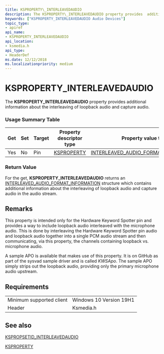 ```yaml
---
title: KSPROPERTY\_INTERLEAVEDAUDIO
description: The KSPROPERTY\_INTERLEAVEDAUDIO property provides  additional information about the interleaving of loopback audio and capture audio.
keywords: ["KSPROPERTY_INTERLEAVEDAUDIO Audio Devices"]
topic_type:
- apiref
api_name:
- KSPROPERTY_INTERLEAVEDAUDIO
api_location:
- ksmedia.h
api_type:
- HeaderDef
ms.date: 12/12/2018
ms.localizationpriority: medium
---
```


# KSPROPERTY\_INTERLEAVEDAUDIO

The **KSPROPERTY\_INTERLEAVEDAUDIO** property provides additional information about the interleaving of loopback audio and capture audio.

### <span id="Usage_Summary_Table"></span><span id="usage_summary_table"></span><span id="USAGE_SUMMARY_TABLE"></span>Usage Summary Table

 |Get|Set|Target|Property descriptor type|Property value type|
|--- |--- |--- |--- |--- |
|Yes|No|Pin|[KSPROPERTY](https://msdn.microsoft.com/library/windows/hardware/ff564262)|[INTERLEAVED_AUDIO_FORMAT_INFORMATION](https://docs.microsoft.com/windows-hardware/drivers/ddi/content/ksmedia/ns-ksmedia-interleaved-audio-format-information)|

### <span id="Return_Value"></span><span id="return_value"></span><span id="RETURN_VALUE"></span>Return Value

 For the get, **KSPROPERTY\_INTERLEAVEDAUDIO** returns an [INTERLEAVED_AUDIO_FORMAT_INFORMATION](https://docs.microsoft.com/windows-hardware/drivers/ddi/content/ksmedia/ns-ksmedia-interleaved-audio-format-information) structure which contains additional information about the interleaving of loopback audio and capture audio in the audio stream. 

Remarks
-------

This property is intended only for the Hardware Keyword Spotter pin and provides a way to include loopback audio interleaved with the microphone audio. This is done by interleaving the Hardware Keyword Spotter pin audio and loopback audio together into a single PCM audio stream and then communicating, via this property, the channels containing loopback vs. microphone audio.

A sample APO is available that makes use of this property. It is on GitHub as part of the sysvad sample driver and is called *KWSApo*. The sample APO simply strips out the loopback audio, providing only the primary microphone audio upstream.


Requirements
------------

|||
|--- |--- |
|Minimum supported client|Windows 10 Version 19H1|
|Header|Ksmedia.h|

## <span id="see_also"></span>See also

[KSPROPSETID\_INTERLEAVEDAUDIO](kspropsetid-interleavedaudio.md)

[KSPROPERTY](https://msdn.microsoft.com/library/windows/hardware/ff564262)

 

 






